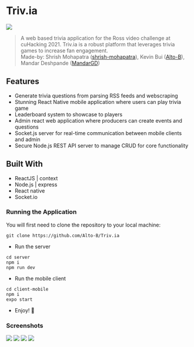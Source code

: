# Triv.ia

<img src="https://i.imgur.com/BHff6dn.png"/>

> A web based trivia application for the Ross video challenge at cuHacking 2021. Triv.ia is a robust platform that leverages trivia games to increase fan engagement. <br/> Made-by: Shrish Mohapatra ([shrish-mohapatra](https://github.com/shrish-mohapatra)), Kevin Bui ([Alto-B](https://github.com/Alto-B)), Mandar Deshpande ([MandarGD](https://github.com/MandarGD))

## Features
- Generate trivia questions from parsing RSS feeds and webscraping
- Stunning React Native mobile application where users can play trivia game
- Leaderboard system to showcase to players
- Admin react web application where producers can create events and questions
- Socket.js server for real-time communication between mobile clients and admin
- Secure Node.js REST API server to manage CRUD for core functionality

## Built With

* ReactJS | context
* Node.js | express
* React native
* Socket.io

### Running the Application

You will first need to clone the repository to your local machine:
```
git clone https://github.com/Alto-B/Triv.ia
```

* Run the server
```
cd server
npm i
npm run dev
```

* Run the mobile client
```
cd client-mobile
npm i
expo start
```

* Enjoy! 🎉

### Screenshots

<img src="https://i.imgur.com/0AmaFhX.jpg"/>

<img src="https://i.imgur.com/wAgM6Iz.png"/>

<img src="https://i.imgur.com/kohfUE0.png"/>

<img src="https://i.imgur.com/sAB0tNE.jpg"/>


